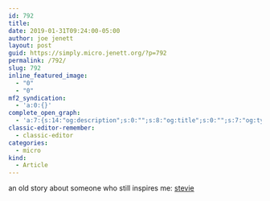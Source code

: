 ```yaml
---
id: 792
title: 
date: 2019-01-31T09:24:00-05:00
author: joe jenett
layout: post
guid: https://simply.micro.jenett.org/?p=792
permalink: /792/
slug: 792
inline_featured_image:
  - "0"
  - "0"
mf2_syndication:
  - 'a:0:{}'
complete_open_graph:
  - 'a:7:{s:14:"og:description";s:0:"";s:8:"og:title";s:0:"";s:7:"og:type";s:0:"";s:12:"twitter:card";s:7:"summary";s:15:"twitter:creator";s:0:"";s:19:"twitter:description";s:0:"";s:8:"og:image";s:0:"";}'
classic-editor-remember:
  - classic-editor
categories:
  - micro
kind:
  - Article
---
```

an old story about someone who still inspires me: [stevie](https://simply.personal.jenett.org/stevie/ "stevie")
